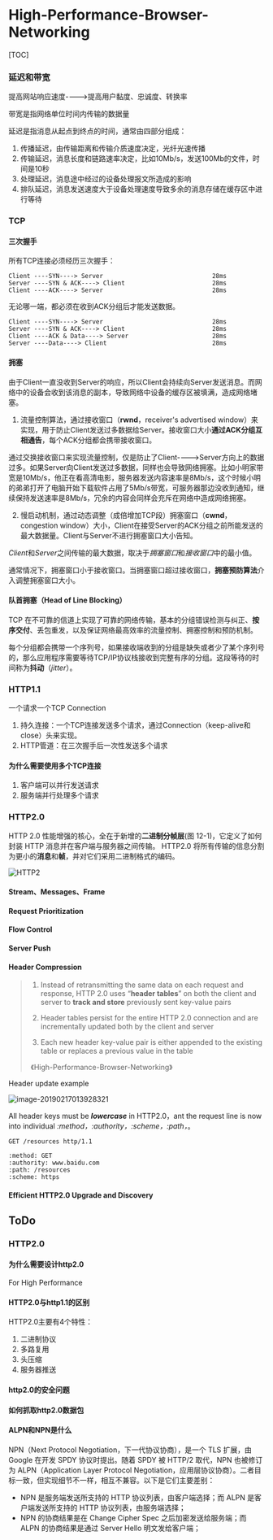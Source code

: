 # High-Performance-Browser-Networking

[TOC]

### 延迟和带宽

提高网站响应速度---->提高用户黏度、忠诚度、转换率

带宽是指网络单位时间内传输的数据量

延迟是指消息从起点到终点的时间，通常由四部分组成：

1. 传播延迟，由传输距离和传输介质速度决定，光纤光速传播
2. 传输延迟，消息长度和链路速率决定，比如10Mb/s，发送100Mb的文件，时间是10秒
3. 处理延迟，消息途中经过的设备处理报文所造成的影响
4. 排队延迟，消息发送速度大于设备处理速度导致多余的消息存储在缓存区中进行等待

### TCP

#### 三次握手

所有TCP连接必须经历三次握手：

```
Client ----SYN----> Server								28ms
Server ----SYN & ACK----> Client						28ms
Client ----ACK----> Server								28ms
```

无论哪一端，都必须在收到ACK分组后才能发送数据。

```
Client ----SYN----> Server								28ms
Server ----SYN & ACK----> Client						28ms
Client ----ACK & Data----> Server						28ms
Server ----Data----> Client								28ms
```

#### 拥塞

由于Client一直没收到Server的响应，所以Client会持续向Server发送消息。而网络中的设备会收到该消息的副本，导致网络中设备的缓存区被填满，造成网络堵塞。

1. 流量控制算法，通过接收窗口（**rwnd**，receiver's advertised window）来实现，用于防止Client发送过多数据给Server。接收窗口大小**通过ACK分组互相通告**，每个ACK分组都会携带接收窗口。

通过交换接收窗口来实现流量控制，仅是防止了Client---->Server方向上的数据过多。如果Server向Client发送过多数据，同样也会导致网络拥塞。比如小明家带宽是10Mb/s，他正在看高清电影，服务器发送内容速率是8Mb/s，这个时候小明的弟弟打开了电脑开始下载软件占用了5Mb/s带宽，可服务器那边没收到通知，继续保持发送速率是8Mb/s，冗余的内容会同样会充斥在网络中造成网络拥塞。

2. 慢启动机制，通过动态调整（成倍增加TCP段）拥塞窗口（**cwnd**，congestion window）大小，Client在接受Server的ACK分组之前所能发送的最大数据量。Client与Server不进行拥塞窗口大小告知。

*Client*和*Server*之间传输的最大数据，取决于*拥塞窗口*和*接收窗口*中的最小值。

通常情况下，拥塞窗口小于接收窗口。当拥塞窗口超过接收窗口，**拥塞预防算法**介入调整拥塞窗口大小。

#### 队首拥塞（Head of Line Blocking）

TCP 在不可靠的信道上实现了可靠的网络传输，基本的分组错误检测与纠正、**按序交付**、丢包重发，以及保证网络最高效率的流量控制、拥塞控制和预防机制。

每个分组都会携带一个序列号，如果接收端收到的分组是缺失或者少了某个序列号的，那么应用程序需要等待TCP/IP协议栈接收到完整有序的分组。这段等待的时间称为**抖动**（*jitter*）。

### HTTP1.1

一个请求一个TCP Connection

1. 持久连接：一个TCP连接发送多个请求，通过Connection（keep-alive和close）头来实现。
2. HTTP管道：在三次握手后一次性发送多个请求

#### 为什么需要使用多个TCP连接

1. 客户端可以并行发送请求
2. 服务端并行处理多个请求

### HTTP2.0

HTTP 2.0 性能增强的核心，全在于新增的**二进制分帧层**(图 12-1)，它定义了如何封装 HTTP 消息并在客户端与服务器之间传输。 HTTP2.0 将所有传输的信息分割为更小的**消息**和**帧**，并对它们采用二进制格式的编码。

![HTTP2](./images/HTTP2.png)

#### **Stream、Messages、Frame**

#### **Request Prioritization**

#### **Flow Control**

#### **Server Push**

#### **Header Compression**

>1. Instead of retransmitting the same data on each request and response, HTTP 2.0 uses “**header tables**” on both the client and server to **track and store** previously sent key-value pairs 
>
>2. Header tables persist for the entire HTTP 2.0 connection and are incrementally updated both by the client and server
>
>3. Each new header key-value pair is either appended to the existing table or replaces a previous value in the table
>
>   ​											《High-Performance-Browser-Networking》

Header update example

![image-20190217013928321](./images/Headers-Compression-Update.png)

All header keys must be ***lowercase*** in HTTP2.0，ant the request line is now into individual *:method，:authority，:scheme，:path，*。

```http
GET /resources http/1.1
```

```
:method: GET
:authority: www.baidu.com
:path: /resources
:scheme: https
```

#### Efficient HTTP2.0 Upgrade and Discovery





## ToDo

### HTTP2.0

#### 为什么需要设计http2.0

For High Performance

#### HTTP2.0与http1.1的区别

HTTP2.0主要有4个特性：

1. 二进制协议
2. 多路复用
3. 头压缩
4. 服务器推送

#### http2.0的安全问题

#### 如何抓取http2.0数据包

#### ALPN和NPN是什么

NPN（Next Protocol Negotiation，下一代协议协商），是一个 TLS 扩展，由 Google 在开发 SPDY 协议时提出。随着 SPDY 被 HTTP/2 取代，NPN 也被修订为 ALPN（Application Layer Protocol Negotiation，应用层协议协商）。二者目标一致，但实现细节不一样，相互不兼容。以下是它们主要差别：

- NPN 是服务端发送所支持的 HTTP 协议列表，由客户端选择；而 ALPN 是客户端发送所支持的 HTTP 协议列表，由服务端选择；
- NPN 的协商结果是在 Change Cipher Spec 之后加密发送给服务端；而 ALPN 的协商结果是通过 Server Hello 明文发给客户端；

